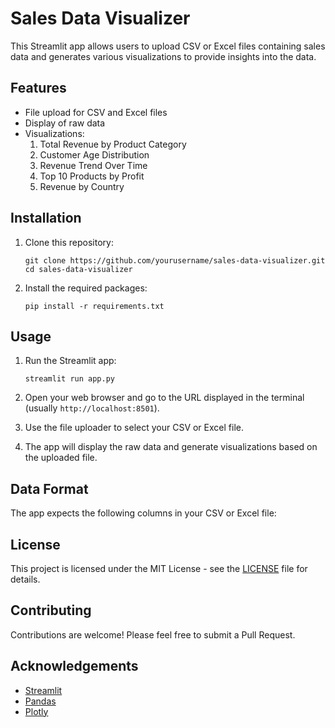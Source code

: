 # Sales Data Visualizer

This Streamlit app allows users to upload CSV or Excel files containing sales data and generates various visualizations to provide insights into the data.

## Features

- File upload for CSV and Excel files
- Display of raw data
- Visualizations:
  1. Total Revenue by Product Category
  2. Customer Age Distribution
  3. Revenue Trend Over Time
  4. Top 10 Products by Profit
  5. Revenue by Country

## Installation

1. Clone this repository:
   ```
   git clone https://github.com/yourusername/sales-data-visualizer.git
   cd sales-data-visualizer
   ```

2. Install the required packages:
   ```
   pip install -r requirements.txt
   ```

## Usage

1. Run the Streamlit app:
   ```
   streamlit run app.py
   ```

2. Open your web browser and go to the URL displayed in the terminal (usually `http://localhost:8501`).

3. Use the file uploader to select your CSV or Excel file.

4. The app will display the raw data and generate visualizations based on the uploaded file.

## Data Format

The app expects the following columns in your CSV or Excel file:

## License

This project is licensed under the MIT License - see the [LICENSE](LICENSE) file for details.

## Contributing

Contributions are welcome! Please feel free to submit a Pull Request.

## Acknowledgements

- [Streamlit](https://streamlit.io/)
- [Pandas](https://pandas.pydata.org/)
- [Plotly](https://plotly.com/)
